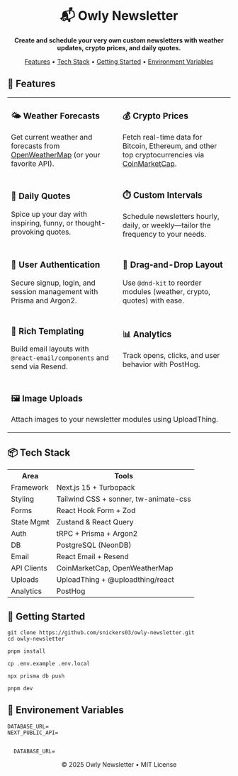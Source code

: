 <!DOCTYPE html>
<html lang="en">
<body>
  <div align="center">

# 📬 Owly Newsletter

**Create and schedule your very own custom newsletters with weather updates, crypto prices, and daily quotes.**

[Features](#-features) • [Tech Stack](#-tech-stack) • [Getting Started](#-getting-started) • [Environment Variables](#-environment-variables)

</div>

## 🚀 Features

<table>
  <tr>
    <td width="50%">
      <h3>🌤️ Weather Forecasts</h3>
      <p>Get current weather and forecasts from <a href="https://openweathermap.org/">OpenWeatherMap</a> (or your favorite API).</p>
    </td>
    <td width="50%">
      <h3>💰 Crypto Prices</h3>
      <p>Fetch real-time data for Bitcoin, Ethereum, and other top cryptocurrencies via <a href="https://coinmarketcap.com/api/">CoinMarketCap</a>.</p>
    </td>
  </tr>
  <tr>
    <td width="50%">
      <h3>💬 Daily Quotes</h3>
      <p>Spice up your day with inspiring, funny, or thought-provoking quotes.</p>
    </td>
    <td width="50%">
      <h3>⏱️ Custom Intervals</h3>
      <p>Schedule newsletters hourly, daily, or weekly—tailor the frequency to your needs.</p>
    </td>
  </tr>
  <tr>
    <td width="50%">
      <h3>🔐 User Authentication</h3>
      <p>Secure signup, login, and session management with Prisma and Argon2.</p>
    </td>
    <td width="50%">
      <h3>🔄 Drag‑and-Drop Layout</h3>
      <p>Use <code>@dnd-kit</code> to reorder modules (weather, crypto, quotes) with ease.</p>
    </td>
  </tr>
  <tr>
    <td width="50%">
      <h3>📧 Rich Templating</h3>
      <p>Build email layouts with <code>@react-email/components</code> and send via Resend.</p>
    </td>
    <td width="50%">
      <h3>📊 Analytics</h3>
      <p>Track opens, clicks, and user behavior with PostHog.</p>
    </td>
  </tr>
  <tr>
    <td colspan="2">
      <h3>🖼️ Image Uploads</h3>
      <p>Attach images to your newsletter modules using UploadThing.</p>
    </td>
  </tr>
</table>

  <section id="tech-stack" class="container">
    <h2>📦 Tech Stack</h2>
    <table>
      <tr><th>Area</th><th>Tools</th></tr>
      <tr><td>Framework</td><td>Next.js 15 + Turbopack</td></tr>
      <tr><td>Styling</td><td>Tailwind CSS + sonner, tw-animate-css</td></tr>
      <tr><td>Forms</td><td>React Hook Form + Zod</td></tr>
      <tr><td>State Mgmt</td><td>Zustand & React Query</td></tr>
      <tr><td>Auth</td><td>tRPC + Prisma + Argon2</td></tr>
      <tr><td>DB</td><td>PostgreSQL (NeonDB)</td></tr>
      <tr><td>Email</td><td>React Email + Resend</td></tr>
      <tr><td>API Clients</td><td>CoinMarketCap, OpenWeatherMap</td></tr>
      <tr><td>Uploads</td><td>UploadThing + @uploadthing/react</td></tr>
      <tr><td>Analytics</td><td>PostHog</td></tr>
    </table>
  </section>

  <section id="getting-started">
    <h2>🎯 Getting Started</h2>
    <pre><code>git clone https://github.com/snickers03/owly-newsletter.git
cd owly-newsletter</code></pre>
    <pre><code>pnpm install</code></pre>
    <pre><code>cp .env.example .env.local</code></pre>
    <pre><code>npx prisma db push</code></pre>
    <pre><code>pnpm dev</code></pre>
  </section> 
  
  
  <section id="environment-variables">
    <h2>🔐 Environement Variables</h2>
    <pre><code>DATABASE_URL=
NEXT_PUBLIC_API=</code></pre>
  </section>

<code>
  DATABASE_URL=

</code>

  <footer align="center">
    &copy; 2025 Owly Newsletter • MIT License
  </footer>
</body>
</html>
